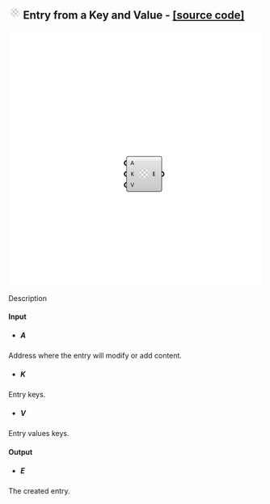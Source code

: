 ## ![](../images/icons/Entry_from_a_Key_and_Value.png) Entry from a Key and Value - [[source code]](https://github.com/Eddy3D-Dev/Eddy3D-UMCF/blob/release/UMCF/CMP/Meta/EntryfromaKeyandValueCMP.cs)

![](../images/components/Entry_from_a_Key_and_Value.png)

Description

#### Input
* ##### A
Address where the entry will modify or add content.
* ##### K
Entry keys.
* ##### V
Entry values keys.

#### Output
* ##### E
The created entry.